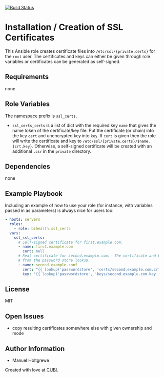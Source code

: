 [![Build Status](https://travis-ci.org/bihealth/ansible-role-ssl-certs.svg?branch=master)](https://travis-ci.org/bihealth/ansible-role-ssl-certs)

# Installation / Creation of SSL Certificates

This Ansible role creates certificate files into `/etc/ssl/{private,certs}` for the `root` user.
The certificates and keys can either be given through role variables or certificates can be generated as self-signed.

## Requirements

none

## Role Variables

The namespace prefix is `ssl_certs`.

- `ssl_certs_certs` is a list of dict with the required key `name` that gives the name token of the certificate/key file.
   Put the certificate (or chain) into the key `cert` and unencrypted key into `key`.
   If `cert` is given then the role will write the certificate and key to `/etc/ssl/{private,certs}/$name.{crt,key}`.
   Otherwise, a self-signed certificate will be created with an additional `.csr` in the `private` directory.

## Dependencies

none

## Example Playbook

Including an example of how to use your role (for instance, with variables
passed in as parameters) is always nice for users too:

```yaml
- hosts: servers
  roles:
    - role: bihealth.ssl_certs
  vars:
    ssl_ssl_certs:
      # Self-signed certificate for first.example.com.
      - name: first.example.com
        cert: null
      # Real certificate for second.example.com.  The certificate and key both come
      # from the password store lookup.
      - name: second.example.conf
        cert: "{{ lookup('passwordstore', 'certs/second.example.com.crt' }}"
        key: "{{ lookup('passwordstore', 'keys/second.example.com.key' }}"
```

## License

MIT

## Open Issues

- copy resulting certificates somewhere else with given ownership and mode

## Author Information

- Manuel Holtgrewe

Created with love at [CUBI](https://www.cubi.bihealth.org).
